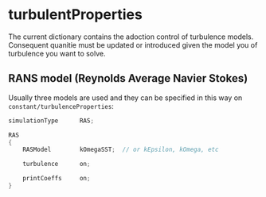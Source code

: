 # turbulentProperties

The current dictionary contains the adoction control of turbulence models.
Consequent quanitie must be updated or introduced given the model you of turbulence you want to solve.

## RANS model (Reynolds Average Navier Stokes)

Usually three models are used and they can be specified in this way on ```constant/turbulenceProperties```:

```c++
simulationType      RAS;

RAS
{
    RASModel        kOmegaSST;  // or kEpsilon, kOmega, etc

    turbulence      on;

    printCoeffs     on;
}
```